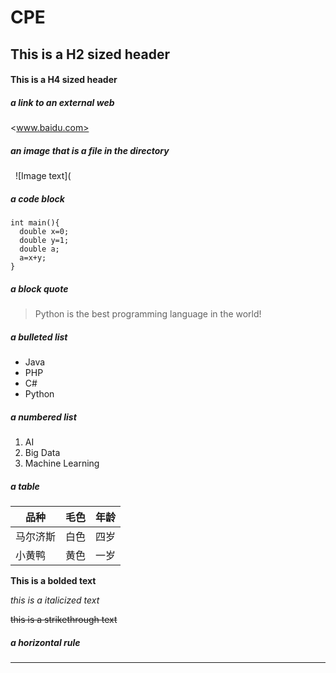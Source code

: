 # CPE
## This is a H2 sized header
#### This is a H4 sized header

##### a link to an external web
<www.baidu.com>
##### an image that is a file in the directory
  ![Image text](
##### a code block
```
int main(){
  double x=0;
  double y=1;
  double a;
  a=x+y;
}
```
##### a block quote
> Python is the best programming language in the world!
##### a bulleted list
- Java
- PHP
- C#
- Python
##### a numbered list
1. AI
2. Big Data
3. Machine Learning
##### a table
品种|毛色|年龄
-|-|-
马尔济斯|白色|四岁
小黄鸭|黄色|一岁

**This is a bolded text**

_this is a italicized text_

~~this is a strikethrough text~~

##### a horizontal rule
---
